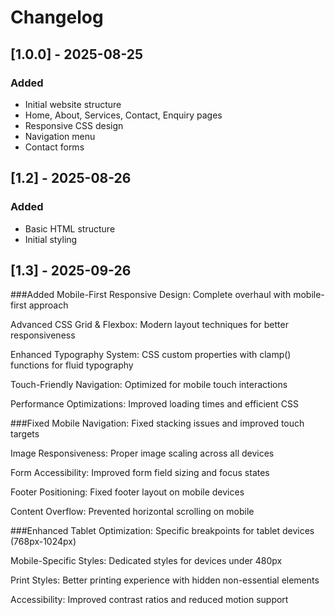 # Changelog

## [1.0.0] - 2025-08-25
### Added
- Initial website structure
- Home, About, Services, Contact, Enquiry pages
- Responsive CSS design
- Navigation menu
- Contact forms

## [1.2] - 2025-08-26
### Added
- Basic HTML structure
- Initial styling

## [1.3] - 2025-09-26
###Added
Mobile-First Responsive Design: Complete overhaul with mobile-first approach

Advanced CSS Grid & Flexbox: Modern layout techniques for better responsiveness

Enhanced Typography System: CSS custom properties with clamp() functions for fluid typography

Touch-Friendly Navigation: Optimized for mobile touch interactions

Performance Optimizations: Improved loading times and efficient CSS

###Fixed
Mobile Navigation: Fixed stacking issues and improved touch targets

Image Responsiveness: Proper image scaling across all devices

Form Accessibility: Improved form field sizing and focus states

Footer Positioning: Fixed footer layout on mobile devices

Content Overflow: Prevented horizontal scrolling on mobile

###Enhanced
Tablet Optimization: Specific breakpoints for tablet devices (768px-1024px)

Mobile-Specific Styles: Dedicated styles for devices under 480px

Print Styles: Better printing experience with hidden non-essential elements

Accessibility: Improved contrast ratios and reduced motion support